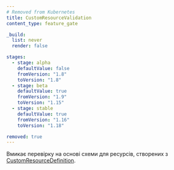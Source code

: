 ```yaml
---
# Removed from Kubernetes
title: CustomResourceValidation
content_type: feature_gate

_build:
  list: never
  render: false

stages:
  - stage: alpha 
    defaultValue: false
    fromVersion: "1.8"
    toVersion: "1.8"
  - stage: beta 
    defaultValue: true
    fromVersion: "1.9"
    toVersion: "1.15"    
  - stage: stable
    defaultValue: true
    fromVersion: "1.16"
    toVersion: "1.18"

removed: true  
---
```

Вмикає перевірку на основі схеми для ресурсів, створених з [CustomResourceDefinition](/docs/concepts/extend-kubernetes/api-extension/custom-resources/).
